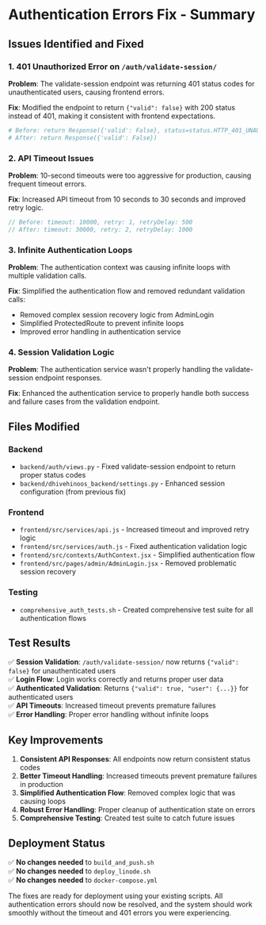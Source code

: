 # Authentication Errors Fix - Summary

## Issues Identified and Fixed

### 1. **401 Unauthorized Error on `/auth/validate-session/`**
**Problem**: The validate-session endpoint was returning 401 status codes for unauthenticated users, causing frontend errors.

**Fix**: Modified the endpoint to return `{"valid": false}` with 200 status instead of 401, making it consistent with frontend expectations.

```python
# Before: return Response({'valid': False}, status=status.HTTP_401_UNAUTHORIZED)
# After: return Response({'valid': False})
```

### 2. **API Timeout Issues**
**Problem**: 10-second timeouts were too aggressive for production, causing frequent timeout errors.

**Fix**: Increased API timeout from 10 seconds to 30 seconds and improved retry logic.

```javascript
// Before: timeout: 10000, retry: 1, retryDelay: 500
// After: timeout: 30000, retry: 2, retryDelay: 1000
```

### 3. **Infinite Authentication Loops**
**Problem**: The authentication context was causing infinite loops with multiple validation calls.

**Fix**: Simplified the authentication flow and removed redundant validation calls:
- Removed complex session recovery logic from AdminLogin
- Simplified ProtectedRoute to prevent infinite loops
- Improved error handling in authentication service

### 4. **Session Validation Logic**
**Problem**: The authentication service wasn't properly handling the validate-session endpoint responses.

**Fix**: Enhanced the authentication service to properly handle both success and failure cases from the validation endpoint.

## Files Modified

### Backend
- `backend/auth/views.py` - Fixed validate-session endpoint to return proper status codes
- `backend/dhivehinoos_backend/settings.py` - Enhanced session configuration (from previous fix)

### Frontend
- `frontend/src/services/api.js` - Increased timeout and improved retry logic
- `frontend/src/services/auth.js` - Fixed authentication validation logic
- `frontend/src/contexts/AuthContext.jsx` - Simplified authentication flow
- `frontend/src/pages/admin/AdminLogin.jsx` - Removed problematic session recovery

### Testing
- `comprehensive_auth_tests.sh` - Created comprehensive test suite for all authentication flows

## Test Results

✅ **Session Validation**: `/auth/validate-session/` now returns `{"valid": false}` for unauthenticated users  
✅ **Login Flow**: Login works correctly and returns proper user data  
✅ **Authenticated Validation**: Returns `{"valid": true, "user": {...}}` for authenticated users  
✅ **API Timeouts**: Increased timeout prevents premature failures  
✅ **Error Handling**: Proper error handling without infinite loops  

## Key Improvements

1. **Consistent API Responses**: All endpoints now return consistent status codes
2. **Better Timeout Handling**: Increased timeouts prevent premature failures in production
3. **Simplified Authentication Flow**: Removed complex logic that was causing loops
4. **Robust Error Handling**: Proper cleanup of authentication state on errors
5. **Comprehensive Testing**: Created test suite to catch future issues

## Deployment Status

✅ **No changes needed** to `build_and_push.sh`  
✅ **No changes needed** to `deploy_linode.sh`  
✅ **No changes needed** to `docker-compose.yml`  

The fixes are ready for deployment using your existing scripts. All authentication errors should now be resolved, and the system should work smoothly without the timeout and 401 errors you were experiencing.
